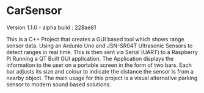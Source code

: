 # CarSensor
Version 1.1.0 - alpha build : 228ae81 

This is a C++ Project that creates a GUI based tool which shows range sensor data.
Using an Ardunio Uno and JSN-SR04T Ultrasonic Sensors to detect ranges in real time.
This is then sent via Serial (UART) to a Raspberry Pi Running a QT Built GUI application.
The Application displays the information to the user on a portable screen in the form of two bars.
Each bar adjusts its size and colour to indicate the distance the sensor is from a nearby object.
The main usage for this project is a visual alternative parking sensor to modern sound based solutions.
 

